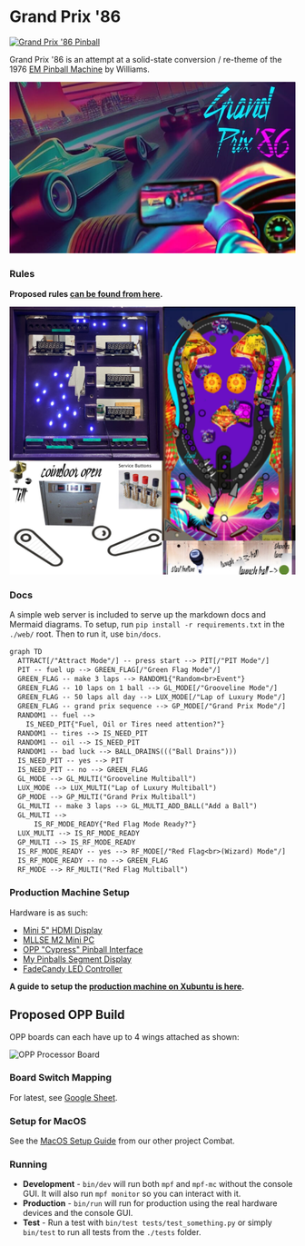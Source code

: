 Grand Prix '86
==============

[![Grand Prix '86 Pinball](https://github.com/deathsave/grand-prix/actions/workflows/python-app.yml/badge.svg)](https://github.com/deathsave/grand-prix/actions/workflows/python-app.yml)

Grand Prix '86 is an attempt at a solid-state conversion / re-theme
of the 1976
[EM Pinball Machine](http://www.ipdb.org/machine.cgi?id=1072)
by Williams.

![Attract Slide](https://raw.githubusercontent.com/deathsave/grand-prix/refs/heads/main/images/preload/attract.jpg)

### Rules

**Proposed rules [can be found from here](https://github.com/deathsave/grand-prix/blob/main/docs/RULES.md).**

![Playfield](https://github.com/deathsave/grand-prix/raw/main/monitor/playfield.jpg)

### Docs

A simple web server is included to serve up the markdown docs and
Mermaid diagrams. To setup, run `pip install -r requirements.txt`
in the `./web/` root. Then to run it, use `bin/docs`.

```mermaid
graph TD
  ATTRACT[/"Attract Mode"/] -- press start --> PIT[/"PIT Mode"/]
  PIT -- fuel up --> GREEN_FLAG[/"Green Flag Mode"/]
  GREEN_FLAG -- make 3 laps --> RANDOM1{"Random<br>Event"}
  GREEN_FLAG -- 10 laps on 1 ball --> GL_MODE[/"Grooveline Mode"/]
  GREEN_FLAG -- 50 laps all day --> LUX_MODE[/"Lap of Luxury Mode"/]
  GREEN_FLAG -- grand prix sequence --> GP_MODE[/"Grand Prix Mode"/]
  RANDOM1 -- fuel -->
    IS_NEED_PIT{"Fuel, Oil or Tires need attention?"}
  RANDOM1 -- tires --> IS_NEED_PIT
  RANDOM1 -- oil --> IS_NEED_PIT
  RANDOM1 -- bad luck --> BALL_DRAINS((("Ball Drains")))
  IS_NEED_PIT -- yes --> PIT
  IS_NEED_PIT -- no --> GREEN_FLAG
  GL_MODE --> GL_MULTI("Grooveline Multiball")
  LUX_MODE --> LUX_MULTI("Lap of Luxury Multiball")
  GP_MODE --> GP_MULTI("Grand Prix Multiball")
  GL_MULTI -- make 3 laps --> GL_MULTI_ADD_BALL("Add a Ball")
  GL_MULTI -->
      IS_RF_MODE_READY{"Red Flag Mode Ready?"}
  LUX_MULTI --> IS_RF_MODE_READY
  GP_MULTI --> IS_RF_MODE_READY
  IS_RF_MODE_READY -- yes --> RF_MODE[/"Red Flag<br>(Wizard) Mode"/]
  IS_RF_MODE_READY -- no --> GREEN_FLAG
  RF_MODE --> RF_MULTI("Red Flag Multiball")
```

### Production Machine Setup

Hardware is as such:

- [Mini 5" HDMI Display](https://www.amazon.com/dp/B0CP3DH3LN)
- [MLLSE M2 Mini PC](https://www.newegg.com/mllse-m2/p/2SW-00A4-00007)
- [OPP "Cypress" Pinball Interface](https://pinballmakers.com/wiki/index.php?title=OPP-Cypress)
- [My Pinballs Segment Display](https://missionpinball.org/latest/hardware/mypinballs/wiring/)
- [FadeCandy LED Controller](https://www.adafruit.com/product/1689)

**A guide to setup the [production machine on Xubuntu is here](https://github.com/deathsave/grand-prix/blob/main/docs/XUBUNTU.md).**

Proposed OPP Build
------------------

OPP boards can each have up to 4 wings attached as shown:

![OPP Processor Board](http://pinballmakers.com/wiki/images/f/f1/Opp-processor.png)

### Board Switch Mapping

For latest, see
[Google Sheet](https://docs.google.com/spreadsheets/d/1fP1gkxzNxdvTTTq80cS0wRv1wayha4IzK5jE9S3geUE/edit?usp=sharing).

### Setup for MacOS

See the [MacOS Setup Guide](https://github.com/deathsave/combat/blob/main/README.md#installing-mpf)
from our other project Combat.

### Running

- **Development** - `bin/dev` will run both `mpf` and `mpf-mc`
  without the console GUI. It will also run `mpf monitor` so you can
  interact with it.
- **Production** - `bin/run` will run for production using the real
  hardware devices and the console GUI.
- **Test** - Run a test with `bin/test tests/test_something.py` or
  simply `bin/test` to run all tests from the `./tests` folder.
